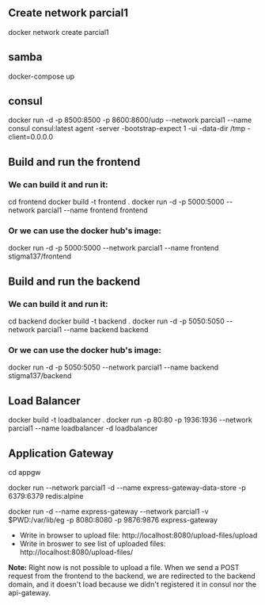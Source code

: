 ## Create network parcial1
docker network create parcial1

## samba
docker-compose up

## consul
docker run -d -p 8500:8500 -p 8600:8600/udp --network parcial1 --name consul consul:latest agent -server -bootstrap-expect 1 -ui -data-dir /tmp -client=0.0.0.0

## Build and run the frontend

### We can build it and run it: 
cd frontend
docker build -t frontend .
docker run -d -p 5000:5000 --network parcial1 --name frontend frontend

### Or we can use the docker hub's image:
docker run -d -p 5000:5000 --network parcial1 --name frontend stigma137/frontend

## Build and run the backend

### We can build it and run it: 
cd backend
docker build -t backend .
docker run -d -p 5050:5050 --network parcial1 --name backend backend

### Or we can use the docker hub's image:
docker run -d -p 5050:5050 --network parcial1 --name backend stigma137/backend

## Load Balancer
docker build -t loadbalancer .
docker run -p 80:80 -p 1936:1936 --network parcial1 --name loadbalancer -d loadbalancer

## Application Gateway

cd appgw

docker run --network parcial1 -d --name express-gateway-data-store -p 6379:6379 redis:alpine

docker run -d --name express-gateway --network parcial1 -v $PWD:/var/lib/eg -p 8080:8080 -p 9876:9876 express-gateway

- Write in browser to upload file: http://localhost:8080/upload-files/upload
- Write in broswer to see list of uploaded files: http://localhost:8080/upload-files/

**Note:** Right now is not possible to upload a file. When we send a POST request from the frontend to the backend, we are redirected to the backend domain, and it doesn't load because we didn't registered it in consul nor the api-gateway.